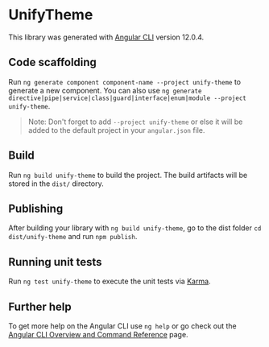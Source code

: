 # UnifyTheme

This library was generated with [Angular CLI](https://github.com/angular/angular-cli) version 12.0.4.

## Code scaffolding

Run `ng generate component component-name --project unify-theme` to generate a new component. You can also use `ng generate directive|pipe|service|class|guard|interface|enum|module --project unify-theme`.
> Note: Don't forget to add `--project unify-theme` or else it will be added to the default project in your `angular.json` file. 

## Build

Run `ng build unify-theme` to build the project. The build artifacts will be stored in the `dist/` directory.

## Publishing

After building your library with `ng build unify-theme`, go to the dist folder `cd dist/unify-theme` and run `npm publish`.

## Running unit tests

Run `ng test unify-theme` to execute the unit tests via [Karma](https://karma-runner.github.io).

## Further help

To get more help on the Angular CLI use `ng help` or go check out the [Angular CLI Overview and Command Reference](https://angular.io/cli) page.
